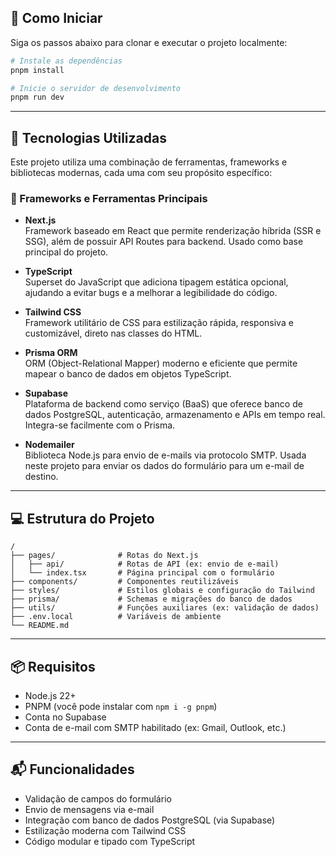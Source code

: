 ## 🚀 Como Iniciar

Siga os passos abaixo para clonar e executar o projeto localmente:

```bash
# Instale as dependências
pnpm install

# Inicie o servidor de desenvolvimento
pnpm run dev
```

---

## 🧩 Tecnologias Utilizadas

Este projeto utiliza uma combinação de ferramentas, frameworks e bibliotecas modernas, cada uma com seu propósito específico:

### 🔧 Frameworks e Ferramentas Principais

- **Next.js**  
  Framework baseado em React que permite renderização híbrida (SSR e SSG), além de possuir API Routes para backend. Usado como base principal do projeto.

- **TypeScript**  
  Superset do JavaScript que adiciona tipagem estática opcional, ajudando a evitar bugs e a melhorar a legibilidade do código.

- **Tailwind CSS**  
  Framework utilitário de CSS para estilização rápida, responsiva e customizável, direto nas classes do HTML.

- **Prisma ORM**  
  ORM (Object-Relational Mapper) moderno e eficiente que permite mapear o banco de dados em objetos TypeScript.

- **Supabase**  
  Plataforma de backend como serviço (BaaS) que oferece banco de dados PostgreSQL, autenticação, armazenamento e APIs em tempo real. Integra-se facilmente com o Prisma.

- **Nodemailer**  
  Biblioteca Node.js para envio de e-mails via protocolo SMTP. Usada neste projeto para enviar os dados do formulário para um e-mail de destino.

---

## 💻 Estrutura do Projeto

```
/
├── pages/              # Rotas do Next.js
│   ├── api/            # Rotas de API (ex: envio de e-mail)
│   └── index.tsx       # Página principal com o formulário
├── components/         # Componentes reutilizáveis
├── styles/             # Estilos globais e configuração do Tailwind
├── prisma/             # Schemas e migrações do banco de dados
├── utils/              # Funções auxiliares (ex: validação de dados)
├── .env.local          # Variáveis de ambiente
└── README.md
```


---

## 📦 Requisitos

- Node.js 22+
- PNPM (você pode instalar com `npm i -g pnpm`)
- Conta no Supabase
- Conta de e-mail com SMTP habilitado (ex: Gmail, Outlook, etc.)

---

## 📬 Funcionalidades

- Validação de campos do formulário
- Envio de mensagens via e-mail
- Integração com banco de dados PostgreSQL (via Supabase)
- Estilização moderna com Tailwind CSS
- Código modular e tipado com TypeScript
